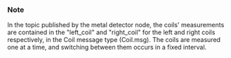 ### Note

In the topic published by the metal detector node, the coils' measurements are contained in the "left_coil" and "right_coil" for the left and right coils respectively, in the Coil message type (Coil.msg). The coils are measured one at a time, and switching between them occurs in a fixed interval.